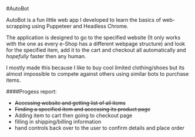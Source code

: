 #AutoBot

AutoBot is a fun little web app I developed to learn the basics of web-scrapping using Puppeteer
 and Headless Chrome. 
 
 The application is designed to go to the specified website (It only works with the one as every
 e-Shop has a different webpage structure) and look for the specified item, add it to the cart
 and checkout all automatically and _hopefully_ faster then any human.
 
 I mostly made this because I like to buy cool limited clothing/shoes but its almost impossible
 to compete against others using similar bots to purchase items.
 
 ####Progess report:
 - <del>Accessing website and getting list of all items</del>
 - <del>Finding a specified item and accessing its product page </del>
 - Adding item to cart then going to checkout page
 - filling in shipping/billing information
 - hand controls back over to the user to confirm details and place order